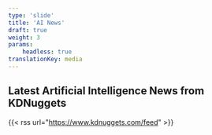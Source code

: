 ```yaml
---
type: 'slide'
title: 'AI News'
draft: true
weight: 3
params:
    headless: true
translationKey: media
---
```


## Latest Artificial Intelligence News from KDNuggets

{{< rss url="https://www.kdnuggets.com/feed" >}}
